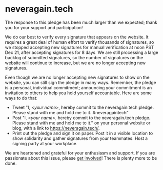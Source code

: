 # neveragain.tech

The response to this pledge has been much larger than we expected;
thank you for your support and participation!

We do our best to verify every signature that appears on the website.
It requires a great deal of human effort to verify thousands of signatures,
so we stopped accepting new signatures for manual verification
at noon PST Dec 21, after accepting signatures for 8 days.
We are still processing a large backlog of submitted signatures,
so the number of signatures on the website will continue to increase,
but we are no longer accepting new signatures.

Even though we are no longer accepting new signatures to show on the website,
you can still sign the pledge in many ways.
Remember, the pledge is a personal, individual commitment;
announcing your commitment is an invitation to others
to help you hold yourself accountable.
Here are some ways to do that:
  * Tweet "I, &lt;*your name*&gt;, hereby commit to the neveragain.tech pledge. Please stand with me and hold me to it. #neveragaintech"
  * Post "I, &lt;*your name*&gt;, hereby commit to the neveragain.tech pledge. Please stand with me and hold me to it." on your personal website or blog, with a link to https://neveragain.tech/.
  * Print out the pledge and sign it on paper.  Post it in a visible location to show solidarity and gather signatures from your teammates.  Host a signing party at your workplace.

We are heartened and grateful for your enthusiasm and support.  If you are passionate about this issue, please [get involved](https://neveragain.tech/action.html)!  There is plenty more to be done.
